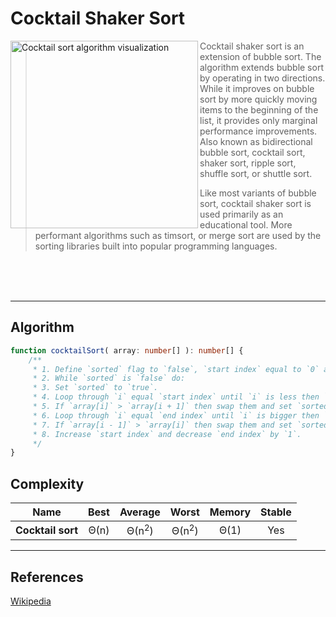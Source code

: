 # Cocktail Shaker Sort


<img
    align="left" width="300px" alt="Cocktail sort algorithm visualization"
    src="https://upload.wikimedia.org/wikipedia/commons/e/ef/Sorting_shaker_sort_anim.gif"
/>

> Cocktail shaker sort is an extension of bubble sort. The algorithm extends bubble sort by operating in two directions.
> While it improves on bubble sort by more quickly moving items to the beginning of the list, it provides only marginal
> performance improvements.
> Also known as bidirectional bubble sort, cocktail sort, shaker sort, ripple sort, shuffle sort, or shuttle sort.
>
> Like most variants of bubble sort, cocktail shaker sort is used primarily as an educational tool. More performant
> algorithms such as timsort, or merge sort are used by the sorting libraries built into popular programming languages.

<br />
<br />
<br />

---

## Algorithm

```TypeScript
function cocktailSort( array: number[] ): number[] {
    /**
     * 1. Define `sorted` flag to `false`, `start index` equal to `0` and `end index` to `n`.
     * 2. While `sorted` is `false` do:
     * 3. Set `sorted` to `true`.
     * 4. Loop through `i` equal `start index` until `i` is less then `end index`.
     * 5. If `array[i]` > `array[i + 1]` then swap them and set `sorted` to `false`.
     * 6. Loop through `i` equal `end index` until `i` is bigger then `start index`.
     * 7. If `array[i - 1]` > `array[i]` then swap them and set `sorted` to `false`.
     * 8. Increase `start index` and decrease `end index` by `1`.
     */
}
```

## Complexity

| Name               | Best   | Average           | Worst               | Memory    | Stable    |
| ------------------ | :----: | :---------------: | :-----------------: | :-------: | :-------: |
| **Cocktail sort**  | Θ(n)   | Θ(n<sup>2</sup>)  | Θ(n<sup>2</sup>)    | Θ(1)      | Yes       |

---

## References

[Wikipedia](https://en.wikipedia.org/wiki/Cocktail_shaker_sort)
